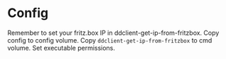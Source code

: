 # Config

Remember to set your fritz.box IP in ddclient-get-ip-from-fritzbox.
Copy config to config volume. Copy `ddclient-get-ip-from-fritzbox` to cmd volume. Set executable permissions.
